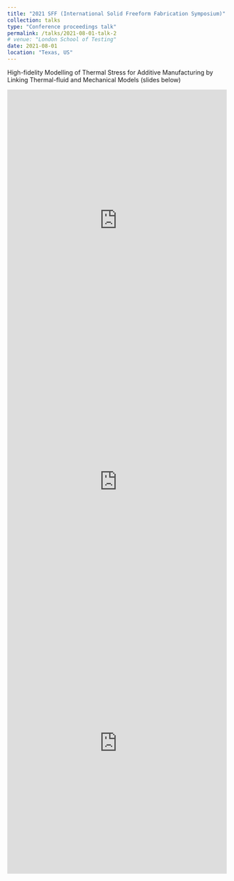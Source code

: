 ```yaml
---
title: "2021 SFF (International Solid Freeform Fabrication Symposium)"
collection: talks
type: "Conference proceedings talk"
permalink: /talks/2021-08-01-talk-2
# venue: "London School of Testing"
date: 2021-08-01
location: "Texas, US"
---
```


High-fidelity Modelling of Thermal Stress for Additive Manufacturing by Linking Thermal-fluid and Mechanical Models (slides below)

<iframe src="https://view.officeapps.live.com/op/embed.aspx?src=https://FanChenNUS.github.io/files/slides1a.pptx" width="100%" height="600" frameborder="0"></iframe>

<iframe src="https://view.officeapps.live.com/op/embed.aspx?src=https://FanChenNUS.github.io/files/slides1b.pptx" width="100%" height="600" frameborder="0"></iframe>

<iframe src="https://view.officeapps.live.com/op/embed.aspx?src=https://FanChenNUS.github.io/files/slides1c.pptx" width="100%" height="600" frameborder="0"></iframe>
